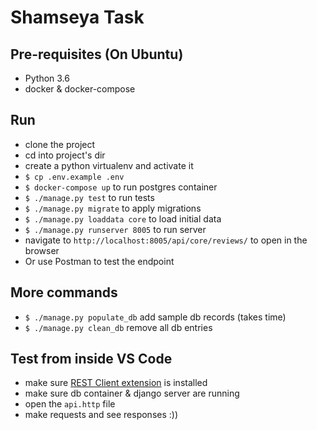 # Shamseya  Task

## Pre-requisites (On Ubuntu)

- Python 3.6
- docker & docker-compose

## Run

- clone the project
- cd into project's dir
- create a python virtualenv and activate it
- `$ cp .env.example .env`
- `$ docker-compose up` to run postgres container
- `$ ./manage.py test` to run tests
- `$ ./manage.py migrate` to apply migrations
- `$ ./manage.py loaddata core` to load initial data
- `$ ./manage.py runserver 8005` to run server
- navigate to `http://localhost:8005/api/core/reviews/` to open in the browser
- Or use Postman to test the endpoint

## More commands

- `$ ./manage.py populate_db` add sample db records (takes time)
- `$ ./manage.py clean_db` remove all db entries

## Test from inside VS Code

- make sure [REST Client extension](https://marketplace.visualstudio.com/items?itemName=humao.rest-client) is installed
- make sure db container & django server are running
- open the `api.http` file
- make requests and see responses :))
